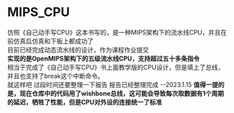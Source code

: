 # MIPS_CPU
仿照《自己动手写CPU》这本书写的，是一种MIPS架构下的流水线CPU，并且在前仿真后仿真和下板上都成功了  
目前已经完成动态流水线的设计，作为课程作业提交  
**实现的是OpenMIPS架构下的五级流水线CPU，支持超过五十多条指令**  
相当于完成了《自己动手写CPU》书上面教学版的CPU设计，但是填上了总线，并且也支持了break这个中断命令。  
就这样吧 过段时间还要整理一下报告
报告已经整理完成 --2023.1.15
**值得一提的是，现在仓库中的代码用了wishbone总线，这可能会导致每次取数据有1个周期的延迟，牺牲了性能，但是CPU对外设的连接统一了标准**
